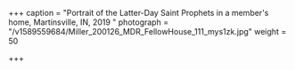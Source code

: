 +++
caption = "Portrait of the Latter-Day Saint Prophets in a member's home, Martinsville, IN, 2019 "
photograph = "/v1589559684/Miller_200126_MDR_FellowHouse_111_mys1zk.jpg"
weight = 50

+++
